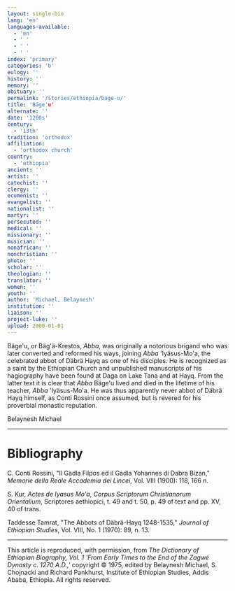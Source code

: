 ```yaml
---
layout: single-bio
lang: 'en'
languages-available:
  - 'en'
  - ' '
  - ' '
  - ' '
index: 'primary'
categories: 'b'
eulogy: ''
history: ''
memory: ''
obituary: ''
permalink: '/stories/ethiopia/bage-u/'
title: 'Bäge'u'
alternate: ''
date: '1200s'
century:
  - '13th'
tradition: 'orthodox'
affiliation:
  - 'orthodox church'
country:
  - 'ethiopia'
ancient: ''
artist: ''
catechist: ''
clergy: ''
ecumenist: ''
evangelist: ''
nationalist: ''
martyr: ''
persecuted: ''
medical: ''
missionary: ''
musician: ''
nonafrican: ''
nonchristian: ''
photo: ''
scholar: ''
theologian: ''
translator: ''
women: ''
youth: ''
author: 'Michael, Belaynesh'
institution: ''
liaison: ''
project-luke: ''
upload: 2000-01-01
---
```



B&auml;ge'u, or B&auml;g'&auml;-Krestos, *Abba*, was originally a notorious brigand who was later converted and reformed his ways, joining *Abba* 'Iyäsus-Mo'a, the celebrated abbot of Däbrä Hayq as one of his disciples. He is recognized as a saint by the Ethiopian Church and unpublished manuscripts of his hagiography have been found at Daga on Lake Tana and at Hayq. From the latter text it is clear that *Abba* Bäge'u lived and died in the lifetime of his teacher, *Abba* 'Iyäsus-Mo'a. He was thus apparently never abbot of Däbrä Hayq himself, as Conti Rossini once assumed, but is revered for his proverbial monastic reputation.

Belaynesh Michael

---

# Bibliography

C. Conti Rossini, "Il Gadla Filpos ed il Gadla Yohannes di Dabra Bizan," *Memorie della Reale Accademia dei Lincei*,  Vol. VIII (1900): 118, 166 n.

S. Kur, *Actes de Iyasus Mo'a*, *Corpus Scriptorum Christianorum Orientalium*,  Scriptores aethiopici, t. 49 and t. 50, p. 49 of text and pp. XV, 40 of trans.

Taddesse Tamrat, "The Abbots of Däbrä-Hayq 1248-1535," *Journal of Ethiopian Studies*, Vol. VIII, No. 1 (1970): 89, n. 13.

---

This article is reproduced, with permission, from *The Dictionary of Ethiopian Biography, Vol. 1 'From Early Times to the End of the Zagwé Dynasty c. 1270 A.D.,'* copyright &copy; 1975, edited by Belaynesh Michael, S. Chojnacki and Richard Pankhurst, Institute of Ethiopian Studies, Addis Ababa, Ethiopia.  All rights reserved.